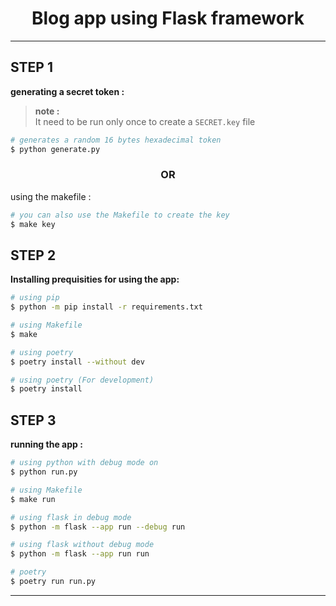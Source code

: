 <h1 align='center'>Blog app using Flask framework</h1>

---
## STEP 1
**generating a secret token :**

>**note :**          
> It need to be run only once to create a `SECRET.key` file

```bash
# generates a random 16 bytes hexadecimal token
$ python generate.py
```
<h3 align=center>OR</h3>

using the makefile :
```bash
# you can also use the Makefile to create the key 
$ make key
```
## STEP 2

**Installing prequisities for using the app:**
```bash
# using pip
$ python -m pip install -r requirements.txt

# using Makefile
$ make 

# using poetry
$ poetry install --without dev 

# using poetry (For development)
$ poetry install
```

## STEP 3 
**running the app :**
```bash
# using python with debug mode on
$ python run.py

# using Makefile
$ make run

# using flask in debug mode
$ python -m flask --app run --debug run

# using flask without debug mode
$ python -m flask --app run run

# poetry
$ poetry run run.py
```
---
